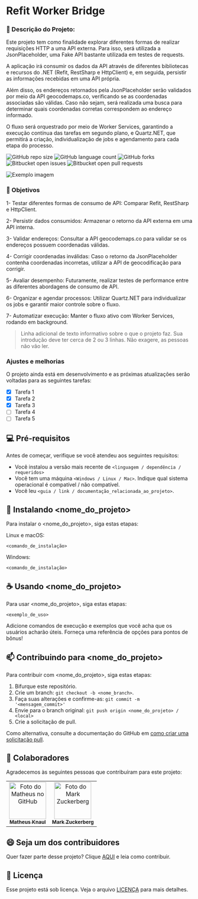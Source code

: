 # Refit Worker Bridge

### 📌 Descrição do Projeto:

Este projeto tem como finalidade explorar diferentes formas de realizar requisições HTTP a uma API externa. Para isso, será utilizada a JsonPlaceholder, uma Fake API bastante utilizada em testes de requests.

A aplicação irá consumir os dados da API através de diferentes bibliotecas e recursos do .NET (Refit, RestSharp e HttpClient) e, em seguida, persistir as informações recebidas em uma API própria.

Além disso, os endereços retornados pela JsonPlaceholder serão validados por meio da API geocodemaps.co, verificando se as coordenadas associadas são válidas. Caso não sejam, será realizada uma busca para determinar quais coordenadas corretas correspondem ao endereço informado.

O fluxo será orquestrado por meio de Worker Services, garantindo a execução contínua das tarefas em segundo plano, e Quartz.NET, que permitirá a criação, individualização de jobs e agendamento para cada etapa do processo.

![GitHub repo size](https://img.shields.io/github/repo-size/iuricode/README-template?style=for-the-badge)
![GitHub language count](https://img.shields.io/github/languages/count/iuricode/README-template?style=for-the-badge)
![GitHub forks](https://img.shields.io/github/forks/iuricode/README-template?style=for-the-badge)
![Bitbucket open issues](https://img.shields.io/bitbucket/issues/iuricode/README-template?style=for-the-badge)
![Bitbucket open pull requests](https://img.shields.io/bitbucket/pr-raw/iuricode/README-template?style=for-the-badge)

<img src="imagem.png" alt="Exemplo imagem">

### 🎯 Objetivos

1- Testar diferentes formas de consumo de API: Comparar Refit, RestSharp e HttpClient.

2- Persistir dados consumidos: Armazenar o retorno da API externa em uma API interna.

3- Validar endereços: Consultar a API geocodemaps.co para validar se os endereços possuem coordenadas válidas.

4- Corrigir coordenadas inválidas: Caso o retorno da JsonPlaceholder contenha coordenadas incorretas, utilizar a API de geocodificação para corrigir.

5- Avaliar desempenho: Futuramente, realizar testes de performance entre as diferentes abordagens de consumo de API.

6- Organizar e agendar processos: Utilizar Quartz.NET para individualizar os jobs e garantir maior controle sobre o fluxo.

7- Automatizar execução: Manter o fluxo ativo com Worker Services, rodando em background.

> Linha adicional de texto informativo sobre o que o projeto faz. Sua introdução deve ter cerca de 2 ou 3 linhas. Não exagere, as pessoas não vão ler.

### Ajustes e melhorias

O projeto ainda está em desenvolvimento e as próximas atualizações serão voltadas para as seguintes tarefas:

- [x] Tarefa 1
- [x] Tarefa 2
- [x] Tarefa 3
- [ ] Tarefa 4
- [ ] Tarefa 5

## 💻 Pré-requisitos

Antes de começar, verifique se você atendeu aos seguintes requisitos:

- Você instalou a versão mais recente de `<linguagem / dependência / requeridos>`
- Você tem uma máquina `<Windows / Linux / Mac>`. Indique qual sistema operacional é compatível / não compatível.
- Você leu `<guia / link / documentação_relacionada_ao_projeto>`.

## 🚀 Instalando <nome_do_projeto>

Para instalar o <nome_do_projeto>, siga estas etapas:

Linux e macOS:

```
<comando_de_instalação>
```

Windows:

```
<comando_de_instalação>
```

## ☕ Usando <nome_do_projeto>

Para usar <nome_do_projeto>, siga estas etapas:

```
<exemplo_de_uso>
```

Adicione comandos de execução e exemplos que você acha que os usuários acharão úteis. Forneça uma referência de opções para pontos de bônus!

## 📫 Contribuindo para <nome_do_projeto>

Para contribuir com <nome_do_projeto>, siga estas etapas:

1. Bifurque este repositório.
2. Crie um branch: `git checkout -b <nome_branch>`.
3. Faça suas alterações e confirme-as: `git commit -m '<mensagem_commit>'`
4. Envie para o branch original: `git push origin <nome_do_projeto> / <local>`
5. Crie a solicitação de pull.

Como alternativa, consulte a documentação do GitHub em [como criar uma solicitação pull](https://help.github.com/en/github/collaborating-with-issues-and-pull-requests/creating-a-pull-request).

## 🤝 Colaboradores

Agradecemos às seguintes pessoas que contribuíram para este projeto:

<table>
  <tr>
    <td align="center">
      <a href="#" title="defina o título do link">
        <img src="https://avatars3.githubusercontent.com/u/69026547" width="100px;" alt="Foto do Matheus no GitHub"/><br>
        <sub>
          <b>Matheus Knaul</b>
        </sub>
      </a>
    </td>
    <td align="center">
      <a href="#" title="defina o título do link">
        <img src="https://s2.glbimg.com/FUcw2usZfSTL6yCCGj3L3v3SpJ8=/smart/e.glbimg.com/og/ed/f/original/2019/04/25/zuckerberg_podcast.jpg" width="100px;" alt="Foto do Mark Zuckerberg"/><br>
        <sub>
          <b>Mark Zuckerberg</b>
        </sub>
      </a>
    </td>
  </tr>
</table>

## 😄 Seja um dos contribuidores

Quer fazer parte desse projeto? Clique [AQUI](CONTRIBUTING.md) e leia como contribuir.

## 📝 Licença

Esse projeto está sob licença. Veja o arquivo [LICENÇA](LICENSE.md) para mais detalhes.